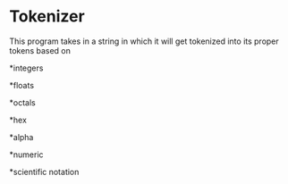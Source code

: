 # Tokenizer
This program takes in a string in which it will get tokenized into its proper tokens based on 

*integers

*floats

*octals 

*hex

*alpha

*numeric

*scientific notation
